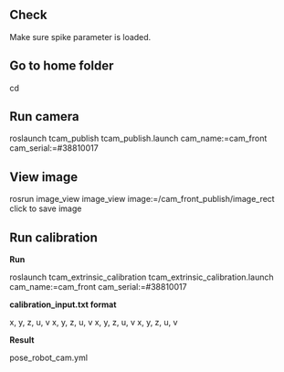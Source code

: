 ## Check

Make sure spike parameter is loaded.

## Go to home folder

cd  

## Run camera

roslaunch tcam_publish tcam_publish.launch cam_name:=cam_front cam_serial:=#38810017

## View image

rosrun image_view image_view image:=/cam_front_publish/image_rect  
click to save image

## Run calibration

**Run**

roslaunch tcam_extrinsic_calibration tcam_extrinsic_calibration.launch cam_name:=cam_front cam_serial:=#38810017  

**calibration_input.txt format**

x, y, z, u, v
x, y, z, u, v
x, y, z, u, v
x, y, z, u, v

**Result**

pose_robot_cam.yml




